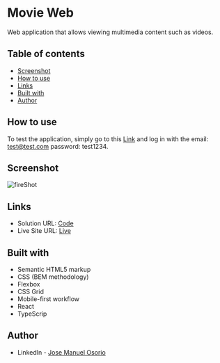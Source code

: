 # Movie Web

Web application that allows viewing multimedia content such as videos.

## Table of contents

- [Screenshot](#screenshot)
- [How to use](#How-to-use)
- [Links](#links)
- [Built with](#built-with)
- [Author](#author)


## How to use

To test the application, simply go to this [Link](https://be-mater-test.vercel.app/) and log in with the 
email: test@test.com
password: test1234.

## Screenshot

![fireShot](https://i.ibb.co/2FYWgr2/Screenshot-2024-03-08-132132.png)

## Links

- Solution URL: [Code](https://github.com/jmblack15/beMater-TEST)
- Live Site URL: [Live](https://be-mater-test.vercel.app/)

## Built with

- Semantic HTML5 markup
- CSS (BEM methodology)
- Flexbox
- CSS Grid
- Mobile-first workflow
- React
- TypeScrip


## Author

- LinkedIn - [Jose Manuel Osorio](https://www.linkedin.com/in/jose-manuel-osorio/)
